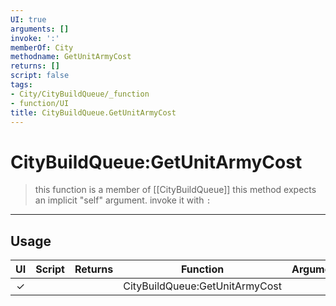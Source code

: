 ```yaml
---
UI: true
arguments: []
invoke: ':'
memberOf: City
methodname: GetUnitArmyCost
returns: []
script: false
tags:
- City/CityBuildQueue/_function
- function/UI
title: CityBuildQueue.GetUnitArmyCost
---
```

# CityBuildQueue:GetUnitArmyCost
> this function is a member of [[CityBuildQueue]]
> this method expects an implicit "self" argument. invoke it with `:`
-----
## Usage
|  UI | Script | Returns | Function | Arguments |
|:---:|:------:|-------:|:--------:|:---------|
|✓| ||CityBuildQueue:GetUnitArmyCost||
